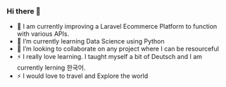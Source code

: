 ### Hi there 👋

<!--
**CherutoSharleen/CherutoSharleen** is a ✨ _special_ ✨ repository because its `README.md` (this file) appears on your GitHub profile.

I am Cheruto. An Aspiring Software Engineer and overall Techie.

- 🔭 I am currently improving a Laravel Ecommerce Platform to function with various APIs.
- 🌱 I’m currently learning Data Science using Python
- 👯 I’m looking to collaborate on any project where I can be resourceful
- 🤔 I’m looking for help with ...
- 💬 Ask me about ...
- 📫 How to reach me: ...
- 😄 Pronouns: ...
- ⚡ I really love learning. I taught myself a bit of Deutsch and I am currently lerning 한국어.
- ⚡ I would love to travel and Explore the world.

-->

- 🔭 I am currently improving a Laravel Ecommerce Platform to function with various APIs.
- 🌱 I’m currently learning Data Science using Python
- 👯 I’m looking to collaborate on any project where I can be resourceful
- ⚡ I really love learning. I taught myself a bit of Deutsch and I am currently lerning 한국어.
- ⚡ I would love to travel and Explore the world

